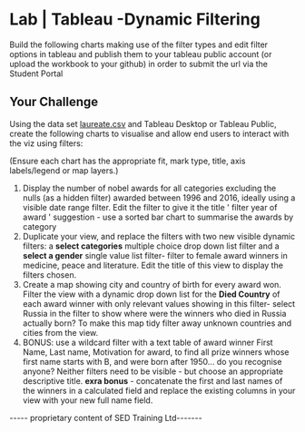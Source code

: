 # Lab | Tableau -Dynamic Filtering

Build the following charts making use of the filter types and edit filter options in tableau and publish them to your tableau public account (or upload the workbook to your github) in order to submit the url via the Student Portal

## Your Challenge

Using the data set [laureate.csv](laureate.csv) and Tableau Desktop or Tableau Public, create the following charts to visualise and allow end users to interact with the viz using filters:

(Ensure each chart has the appropriate fit, mark type, title, axis labels/legend or map layers.)

1. Display the number of nobel awards for all categories excluding the nulls (as a hidden filter) awarded between 1996 and 2016, ideally using a visible date range filter. Edit the filter to give it the title ' filter year of award ' suggestion - use a sorted bar chart to summarise the awards by category
2. Duplicate your view, and replace the filters with two new visible dynamic filters: a **select categories** multiple choice drop down list filter and a **select a gender** single value list filter- filter to female award winners in medicine, peace and literature. Edit the title of this view to display the filters chosen. 
3. Create a map showing city and country of birth for every award won. Filter the view with a dynamic drop down list for the **Died Country** of each award winner with only relevant values showing in this filter- select Russia in the filter to show where were the winners who died in Russia actually born? To make this map tidy filter away unknown countries and cities from the view. 
4. BONUS: use a wildcard filter with a text table of award winner First Name, Last name, Motivation for award, to find all prize winners whose first name starts with B, and were born after 1950... do you recognise anyone? Neither filters need to be visible - but choose an appropriate descriptive title. 
**exra bonus** - concatenate the first and last names of the winners in a calculated field and replace the existing columns in your view with your new full name field. 



----- proprietary content of SED Training Ltd-------